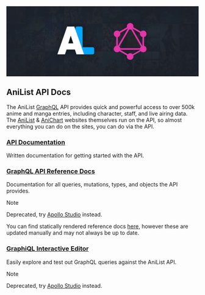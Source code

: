 <img align="center" src='./.github/img/al-graphql.jpg'>

## AniList API Docs

The AniList [GraphQL](http://graphql.org/) API provides quick and powerful access to over 500k anime and manga entries, including character, staff, and live airing data. The [AniList](https://anilist.co) & [AniChart](http://anichart.net) websites themselves run on the API, so almost everything you can do on the sites, you can do via the API.

### <a href='https://docs.anilist.co/'>API Documentation</a>

Written documentation for getting started with the API.

### <a href='https://anilist.github.io/ApiV2-GraphQL-Docs/'>GraphQL API Reference Docs</a>

Documentation for all queries, mutations, types, and objects the API provides.

> [!Note]
> Deprecated, try [Apollo Studio](https://studio.apollographql.com/sandbox/explorer?endpoint=https%3A%2F%2Fgraphql.anilist.co) instead.
>
> You can find statically rendered reference docs [here](https://docs.anilist.co/reference/query), however these are updated manually and may not always be up to date.

### <a href='https://anilist.co/graphiql'>GraphiQL Interactive Editor</a>

Easily explore and test out GraphQL queries against the AniList API.

> [!Note]
> Deprecated, try [Apollo Studio](https://studio.apollographql.com/sandbox/explorer?endpoint=https%3A%2F%2Fgraphql.anilist.co) instead.